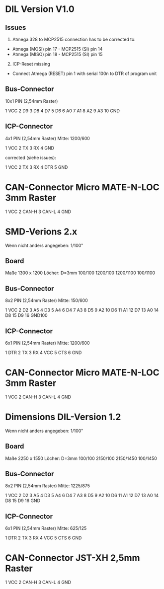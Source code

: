 # DIL Version V1.0

## Issues
1. Atmega 328 to MCP2515 connection has to be corrected to:

* Atmega (MOSI) pin 17 - MCP2515 (SI) pin 14
* Atmega (MISO) pin 18 - MCP2515 (SI) pin 15

2. ICP-Reset missing

* Connect Atmega (RESET) pin 1 with serial 100n to DTR of program unit


## Bus-Connector
10x1 PIN (2,54mm Raster)

1   VCC
2   D9
3   D8
4   D7
5   D6
6   A0
7   A1
8   A2
9   A3
10  GND

## ICP-Connector
4x1 PIN (2,54mm Raster)
Mitte: 1200/600

1   VCC
2   TX
3   RX
4   GND

corrected (siehe issues):

1   VCC
2   TX
3   RX
4   DTR
5   GND

# CAN-Connector Micro MATE-N-LOC 3mm Raster
1   VCC
2   CAN-H
3   CAN-L
4   GND



# SMD-Verions 2.x

Wenn nicht anders angegeben: 1/100"

## Board
Maße 1300 x 1200
Löcher: D=3mm 100/100 1200/100 1200/1100 100/1100

## Bus-Connector
8x2 PIN (2,54mm Raster)
Mitte: 150/600

1   VCC     2   D2
3   A5      4   D3
5   A4      6   D4
7   A3      8   D5
9   A2      10  D6
11  A1      12  D7
13  A0      14  D8
15  D9      16  GND100

## ICP-Connector
6x1 PIN (2,54mm Raster)
Mitte: 1200/600

1   DTR
2   TX
3   RX
4   VCC
5   CTS
6   GND

# CAN-Connector Micro MATE-N-LOC 3mm Raster
1   VCC
2   CAN-H
3   CAN-L
4   GND


# Dimensions DIL-Version 1.2

Wenn nicht anders angegeben: 1/100"

## Board
Maße 2250 x 1550
Löcher: D=3mm 100/100 2150/100 2150/1450 100/1450

## Bus-Connector
8x2 PIN (2,54mm Raster)
Mitte: 1225/875

1   VCC     2   D2
3   A5      4   D3
5   A4      6   D4
7   A3      8   D5
9   A2      10  D6
11  A1      12  D7
13  A0      14  D8
15  D9      16  GND

## ICP-Connector
6x1 PIN (2,54mm Raster)
Mitte: 625/125

1   DTR
2   TX
3   RX
4   VCC
5   CTS
6   GND

# CAN-Connector JST-XH 2,5mm Raster
1   VCC
2   CAN-H
3   CAN-L
4   GND
